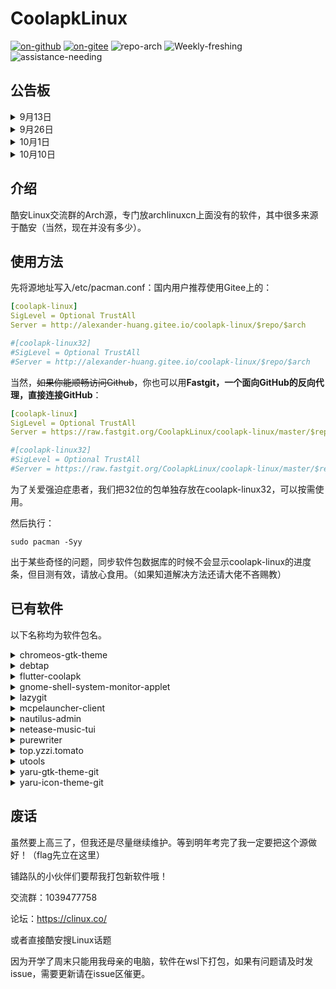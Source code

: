 # CoolapkLinux

[![on-github](https://img.shields.io/badge/ON-GitHub-blue "on-github")](https://github.com/CoolapkLinux/coolapk-linux) [![on-gitee](https://img.shields.io/badge/ON-Gitee-orange "on-gitee")](https://gitee.com/alexander-huang/coolapk-linux)    ![repo-arch](https://img.shields.io/badge/repo-Arch%20Linux-9cf)
![Weekly-freshing](https://img.shields.io/badge/Weekly-freshing-brightgreen) ![assistance-needing](https://img.shields.io/badge/Assistance-needing-inactive) 

## 公告板

<details>
<summary>9月13日</summary>

由于本人疏忽导致昨天更新的purewriter权限异常且无图标，已重新打包，但仍然无法启动，日志显示“qt.qpa.xcb: QXcbConnection: XCB error: 3 (BadWindow), sequence: 38800, resource id: 85983243, major code: 18 (ChangeProperty), minor code: 0“，不知道是否为我的运行环境的问题。     

我把0.2.2版本重新打包为purewriter-old，最新版仍为purewriter，望轻拍orz    

</details>

<details>
<summary>9月26日</summary>

已修复mcpelauncher安装时提示corrupt packages的问题。

</details>

<details>
<summary>10月1日</summary>

因gitee下载功能异常，仓库会无法正常下载软件包（

</details>

<details>
<summary>10月10日</summary>
感谢@theinterestingsoul大佬的帮助，gitee下载问题已解决，请注意修改pacman.conf。

</details>

## 介绍

酷安Linux交流群的Arch源，专门放archlinuxcn上面没有的软件，其中很多来源于酷安（当然，现在并没有多少）。

## 使用方法

先将源地址写入/etc/pacman.conf：国内用户推荐使用Gitee上的：

```yaml
[coolapk-linux]
SigLevel = Optional TrustAll
Server = http://alexander-huang.gitee.io/coolapk-linux/$repo/$arch

#[coolapk-linux32]
#SigLevel = Optional TrustAll
#Server = http://alexander-huang.gitee.io/coolapk-linux/$repo/$arch
```
当然，~~如果你能顺畅访问Github~~，你也可以用**Fastgit，一个面向GitHub的反向代理，直接连接GitHub**：

```yaml
[coolapk-linux]
SigLevel = Optional TrustAll
Server = https://raw.fastgit.org/CoolapkLinux/coolapk-linux/master/$repo/$arch

#[coolapk-linux32]
#SigLevel = Optional TrustAll
#Server = https://raw.fastgit.org/CoolapkLinux/coolapk-linux/master/$repo/$arch
```

为了关爱强迫症患者，我们把32位的包单独存放在coolapk-linux32，可以按需使用。

然后执行：

```shell
sudo pacman -Syy
```

出于某些奇怪的问题，同步软件包数据库的时候不会显示coolapk-linux的进度条，但目测有效，请放心食用。（如果知道解决方法还请大佬不吝赐教）

## 已有软件

以下名称均为软件包名。

<details>
<summary>chromeos-gtk-theme</summary>

[@vinceluice](https://github.com/vinceliuice)写的仿chromeos gtk主题。

Github：https://github.com/vinceliuice/ChromeOS-theme

</details>

<details>
<summary>debtap</summary>

将deb包转为arch的pkg.tar.zst，虽然我还是更喜欢用dpkg重新打包

建议安装后编辑/usr/bin/debtap，修改如下内容，将源换为ustc以提升debtap -u速率：

```
#替换：http://ftp.debian.org/debian/dists 
https://mirrors.ustc.edu.cn/debian/dists 
#替换：http://archive.ubuntu.com/ubuntu/dists 
https://mirrors.ustc.edu.cn/ubuntu/dists/
```

</details>

<details>
<summary>flutter-coolapk</summary>

大佬写的酷安flutter版，现由[@xkeyc](https://github.com/xkeyC)大佬维护，虽然功能有些残缺，但是日常刷刷酷安还是可以的。    

Github：https://github.com/Cyenoch/Flutter-Coolapk 				

Github新地址：https://github.com/clinux-co/coolapk_flutter    

</details>

<details>
<summary>gnome-shell-system-monitor-applet</summary>

gnome插件，用以监控系统状态。

Github：https://github.com/paradoxxxzero/gnome-shell-system-monitor-applet

</details>

<details>
<summary>lazygit</summary>


给像我这种连git stage和git commit都嫌麻烦的懒人用的git客户端。

Github：https://github.com/jesseduffield/lazygit

</details>

<details>
<summary>mcpelauncher-client</summary>

用来在Linux上运行Minecraft基岩版，通过在Linux上补全bionic有关库的方式运行android版mc。自测性能比Java版强些，但需要找到对应版本的apk（我只能说在某个群里有），而且必须是x86（或者如果你在Play上买了可以登录Google账户来获取）。    

mcpelauncher-client是i386架构，需要打开`[multilib]`并添加`[coolapk-linux32]`。

Github：https://github.com/minecraft-linux/mcpelauncher-manifest

Wiki：https://mcpelauncher.readthedocs.io/en/latest/getting_started.html

现在还算活跃更新的一个fork：https://github.com/ChristopherHX/linux-packaging-scripts/

以后可能会考虑使用后者继续更新。

</details>

<details>
<summary>nautilus-admin</summary>

一个缺了就很难受的nautilus插件，提供右键以管理员身份打开文件。

Github：https://github.com/brunonova/nautilus-admin

</details>

<details>
<summary>netease-music-tui</summary>


另一个网抑云的tui客户端，相比iease-music有很多可圈可点的地方。使用前要先编辑~/.config/netease-music-tui/Settings.toml填入帐号密码，如果没有可以新建。

Github：https://github.com/betta-cyber/netease-music-tui

</details>

<details>
<summary>purewriter</summary>

没错就是纯纯写作！由[@drakeet](https://github.com/PureWriter)大佬编写，[@Liaronce](https://github.com/LiarOnce)大佬编译。需要购买纯纯写作会员才能食用。目前可能有一些功能上的问题。         

Github：https://github.com/PureWriter/desktop             

编译后的版本：https://purewriter.liaronce.com/#/    

</details>

<details>
<summary>top.yzzi.tomato</summary>

[@uzYzzi](https://github.com/uiYzzi)大佬写的简约番茄钟，配合deepinv20桌面食用最佳，gnome和kde在标题栏显示上也许有点点问题。。提醒一下，从terminal启动这个应用直接输入one-tomato。     

Github：https://github.com/uiYzzi/one-tomato      

</details>

<details>
<summary>utools</summary>

你的生产力工具集。

官网：https://u.tools/

AUR：https://aur.archlinux.org/packages/utools/

</details>

<details>
<summary>yaru-gtk-theme-git</summary>

ubuntu默认的yaru主题，颜色多样。

Github：https://github.com/Jannomag/Yaru-Colors

</details>

<details>
<summary>yaru-icon-theme-git</summary>

与以上主题配套的图标主题。

</details>

## 废话

虽然要上高三了，但我还是尽量继续维护。等到明年考完了我一定要把这个源做好！（flag先立在这里）

铺路队的小伙伴们要帮我打包新软件哦！



交流群：1039477758

论坛：https://clinux.co/

或者直接酷安搜Linux话题

因为开学了周末只能用我母亲的电脑，软件在wsl下打包，如果有问题请及时发issue，需要更新请在issue区催更。

